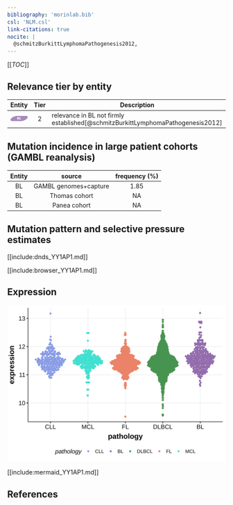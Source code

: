 ```yaml
---
bibliography: 'morinlab.bib'
csl: 'NLM.csl'
link-citations: true
nocite: |
  @schmitzBurkittLymphomaPathogenesis2012, 
---
```

[[_TOC_]]


## Relevance tier by entity

|Entity|Tier|Description                           |
|:------:|:----:|--------------------------------------|
|![BL](images/icons/BL_tier2.png)    |2   |relevance in BL not firmly established[@schmitzBurkittLymphomaPathogenesis2012]|

## Mutation incidence in large patient cohorts (GAMBL reanalysis)

|Entity|source               |frequency (%)|
|:------:|:---------------------:|:-------------:|
|BL    |GAMBL genomes+capture|1.85         |
|BL    |Thomas cohort        |  NA         |
|BL    |Panea cohort         |  NA         |

## Mutation pattern and selective pressure estimates

[[include:dnds_YY1AP1.md]]




[[include:browser_YY1AP1.md]]

## Expression
![](images/gene_expression/YY1AP1_by_pathology.svg)
<!-- ORIGIN: schmitzBurkittLymphomaPathogenesis2012 -->
<!-- BL: schmitzBurkittLymphomaPathogenesis2012 -->

[[include:mermaid_YY1AP1.md]]

## References
